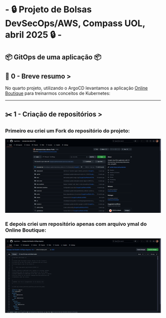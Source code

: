 # - 🔒 Projeto de Bolsas DevSecOps/AWS,  Compass UOL, abril 2025 🔒 -

## 📦 GitOps de uma aplicação 📦

## 📜 0 - Breve resumo >
No quarto projeto, utilizando o ArgoCD levantamos a aplicação [Online Boutique](https://github.com/GoogleCloudPlatform/microservices-demo) para treinarmos conceitos de Kubernetes:  

---
## ✂️ 1 - Criação de repositórios >
### Primeiro eu criei um Fork do repositório do projeto:  

![Primeiro print](/Prints/1.1.png)  

### E depois criei um repositório apenas com arquivo ymal do Online Boutique:  

![Segundo print](/Prints/1.2.png)  
